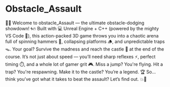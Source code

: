 # Obstacle_Assault
🏃‍♂️ Welcome to obstacle_Assault — the ultimate obstacle-dodging showdown! 🌀🔥  Built with 💻 Unreal Engine + C++ (powered by the mighty VS Code 🧠), this action-packed 3D game throws you into a chaotic arena full of spinning hammers 🔨, collapsing platforms 🪵, and unpredictable traps 🪤. Your goal? Survive the madness and reach the castle 🏰 at the end of the course.  It’s not just about speed — you’ll need sharp reflexes ⚡, perfect timing ⏱️, and a whole lot of gamer grit 🎮. Miss a jump? You're flying. Hit a trap? You're respawning. Make it to the castle? You’re a legend. 🏆  So… think you’ve got what it takes to beat the assault? Let’s find out. 💥👑
